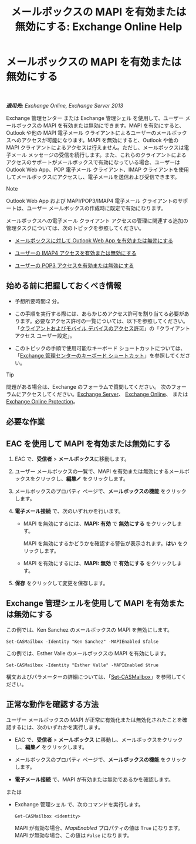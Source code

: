 ﻿---
title: 'メールボックスの MAPI を有効または無効にする: Exchange Online Help'
TOCTitle: メールボックスの MAPI を有効または無効にする
ms:assetid: c2c6718c-a2c0-4ed2-b4ed-364c3cb1f592
ms:mtpsurl: https://technet.microsoft.com/ja-jp/library/Bb124497(v=EXCHG.150)
ms:contentKeyID: 50555867
ms.date: 05/22/2018
mtps_version: v=EXCHG.150
ms.translationtype: HT
---

# メールボックスの MAPI を有効または無効にする

 

_**適用先:** Exchange Online, Exchange Server 2013_

Exchange 管理センター または Exchange 管理シェル を使用して、ユーザー メールボックスの MAPI を有効または無効にできます。MAPI を有効にすると、Outlook や他の MAPI 電子メール クライアントによるユーザーのメールボックスへのアクセスが可能になります。MAPI を無効にすると、Outlook や他の MAPI クライアントによるアクセスは行えません。ただし、メールボックスは電子メール メッセージの受信を続行します。また、これらのクライアントによるアクセスのサポートがメールボックスで有効になっている場合、ユーザーは Outlook Web App、POP 電子メール クライアント、IMAP クライアントを使用してメールボックスにアクセスし、電子メールを送信および受信できます。


> [!NOTE]
> Outlook Web App および MAPI/POP3/IMAP4 電子メール クライアントのサポートは、ユーザー メールボックスの作成時に既定で有効になります。



メールボックスへの電子メール クライアント アクセスの管理に関連する追加の管理タスクについては、次のトピックを参照してください。

  - [メールボックスに対して Outlook Web App を有効または無効にする](https://docs.microsoft.com/ja-jp/exchange/recipients-in-exchange-online/manage-user-mailboxes/enable-or-disable-outlook-web-app)

  - [ユーザーの IMAP4 アクセスを有効または無効にする](enable-or-disable-imap4-access-for-a-user-exchange-2013-help.md)

  - [ユーザーの POP3 アクセスを有効または無効にする](enable-or-disable-pop3-access-for-a-user-exchange-2013-help.md)

## 始める前に把握しておくべき情報

  - 予想所要時間:2 分。

  - この手順を実行する際には、あらかじめアクセス許可を割り当てる必要があります。必要なアクセス許可の一覧については、以下を参照してください。「[クライアントおよびモバイル デバイスのアクセス許可](clients-and-mobile-devices-permissions-exchange-2013-help.md)」の「クライアント アクセス ユーザー設定」。

  - このトピックの手順で使用可能なキーボード ショートカットについては、「[Exchange 管理センターのキーボード ショートカット](keyboard-shortcuts-in-the-exchange-admin-center-exchange-online-protection-help.md)」を参照してください。


> [!TIP]
> 問題がある場合は、Exchange のフォーラムで質問してください。 次のフォーラムにアクセスしてください。<A href="https://go.microsoft.com/fwlink/p/?linkid=60612">Exchange Server</A>、 <A href="https://go.microsoft.com/fwlink/p/?linkid=267542">Exchange Online</A>、 または <A href="https://go.microsoft.com/fwlink/p/?linkid=285351">Exchange Online Protection</A>。



## 必要な作業

## EAC を使用して MAPI を有効または無効にする

1.  EAC で、<strong>受信者</strong> \> <strong>メールボックス</strong>に移動します。

2.  ユーザー メールボックスの一覧で、MAPI を有効または無効にするメールボックスをクリックし、<strong>編集</strong>![編集アイコン](images/Bb124582.6f53ccb2-1f13-4c02-bea0-30690e6ea71d(EXCHG.150).gif "編集アイコン") をクリックします。

3.  メールボックスのプロパティ ページで、<strong>メールボックスの機能</strong> をクリックします。

4.  <strong>電子メール接続</strong> で、次のいずれかを行います。
    
      - MAPI を無効にするには、<strong>MAPI: 有効</strong> で <strong>無効にする</strong> をクリックします。
        
        MAPI を無効にするかどうかを確認する警告が表示されます。<strong>はい</strong> をクリックします。
    
      - MAPI を有効にするには、<strong>MAPI: 無効</strong> で <strong>有効にする</strong> をクリックします。

5.  <strong>保存</strong> をクリックして変更を保存します。

## Exchange 管理シェルを使用して MAPI を有効または無効にする

この例では、Ken Sanchez のメールボックスの MAPI を無効にします。

    Set-CASMailbox -Identity "Ken Sanchez" -MAPIEnabled $false

この例では、Esther Valle のメールボックスの MAPI を有効にします。

    Set-CASMailbox -Identity "Esther Valle" -MAPIEnabled $true

構文およびパラメーターの詳細については、「[Set-CASMailbox](https://technet.microsoft.com/ja-jp/library/bb125264\(v=exchg.150\))」を参照してください。

## 正常な動作を確認する方法

ユーザー メールボックスの MAPI が正常に有効化または無効化されたことを確認するには、次のいずれかを実行します。

  - EAC で、<strong>受信者</strong> \> <strong>メールボックス</strong> に移動し、メールボックスをクリックし、<strong>編集</strong>![編集アイコン](images/Bb124582.6f53ccb2-1f13-4c02-bea0-30690e6ea71d(EXCHG.150).gif "編集アイコン") をクリックします。

  - メールボックスのプロパティ ページで、<strong>メールボックスの機能</strong> をクリックします。

  - <strong>電子メール接続</strong> で、MAPI が有効または無効であるかを確認します。

または

  - Exchange 管理シェル で、次のコマンドを実行します。
    
        Get-CASMailbox <identity>
    
    MAPI が有効な場合、*MapiEnabled* プロパティの値は `True` になります。MAPI が無効な場合、この値は `False` になります。

